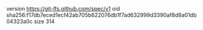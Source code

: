 version https://git-lfs.github.com/spec/v1
oid sha256:f17db7eced1ecf42ab705b622076db1f7ad632999d3390af8d8a01db04323a0c
size 314
